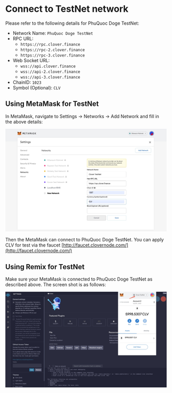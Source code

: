 # Connect to TestNet network

Please refer to the following details for PhuQuoc Doge TestNet:

* Network Name: `PhuQuoc Doge TestNet`
* RPC URL: 
  * `https://rpc.clover.finance` 
  * `https://rpc-2.clover.finance` 
  * `https://rpc-3.clover.finance`
* Web Socket URL:
  * `wss://api.clover.finance`
  * `wss://api-2.clover.finance`
  * `wss://api-3.clover.finance`
* ChainID: `1023`
* Symbol \(Optional\): `CLV`

## Using MetaMask for TestNet

In MetaMask, navigate to Settings -&gt; Networks -&gt; Add Network and fill in the above details:

![](../../.gitbook/assets/testnet.jpg)

Then the MetaMask can connect to PhuQuoc Doge TestNet. You can apply CLV for test via the faucet [http://faucet.clovernode.com/](http://faucet.clovernode.com/)

## Using Remix for TestNet

Make sure your MetaMask is connected to PhuQuoc Doge TestNet as described above.  The screen shot is as follows:

![](../../.gitbook/assets/remix.jpg)

## 

